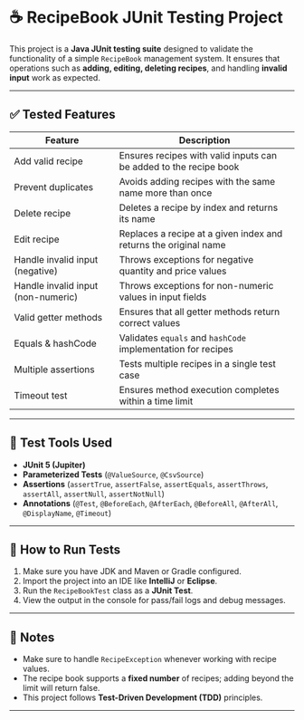 # ☕ RecipeBook JUnit Testing Project

This project is a **Java JUnit testing suite** designed to validate the functionality of a simple `RecipeBook` management system. It ensures that operations such as **adding, editing, deleting recipes**, and handling **invalid input** work as expected.

---

## ✅ Tested Features

| Feature                              | Description                                                              |
|--------------------------------------|--------------------------------------------------------------------------|
| Add valid recipe                     | Ensures recipes with valid inputs can be added to the recipe book        |
| Prevent duplicates                   | Avoids adding recipes with the same name more than once                  |
| Delete recipe                        | Deletes a recipe by index and returns its name                           |
| Edit recipe                          | Replaces a recipe at a given index and returns the original name         |
| Handle invalid input (negative)      | Throws exceptions for negative quantity and price values                 |
| Handle invalid input (non-numeric)   | Throws exceptions for non-numeric values in input fields                 |
| Valid getter methods                 | Ensures that all getter methods return correct values                    |
| Equals & hashCode                    | Validates `equals` and `hashCode` implementation for recipes             |
| Multiple assertions                  | Tests multiple recipes in a single test case                             |
| Timeout test                         | Ensures method execution completes within a time limit                   |

---

## 🧪 Test Tools Used

- **JUnit 5 (Jupiter)**
- **Parameterized Tests** (`@ValueSource`, `@CsvSource`)
- **Assertions** (`assertTrue`, `assertFalse`, `assertEquals`, `assertThrows`, `assertAll`, `assertNull`, `assertNotNull`)
- **Annotations** (`@Test`, `@BeforeEach`, `@AfterEach`, `@BeforeAll`, `@AfterAll`, `@DisplayName`, `@Timeout`)

---

## 🏁 How to Run Tests

1. Make sure you have JDK and Maven or Gradle configured.
2. Import the project into an IDE like **IntelliJ** or **Eclipse**.
3. Run the `RecipeBookTest` class as a **JUnit Test**.
4. View the output in the console for pass/fail logs and debug messages.


---

## 📌 Notes

- Make sure to handle `RecipeException` whenever working with recipe values.
- The recipe book supports a **fixed number** of recipes; adding beyond the limit will return false.
- This project follows **Test-Driven Development (TDD)** principles.

---
